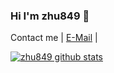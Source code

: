 ### Hi I'm zhu849 👋
Contact me | [E-Mail](mailto:st81801@gmail.com) |


<!--
**zhu849/zhu849** is a ✨ _special_ ✨ repository because its `README.md` (this file) appears on your GitHub profile.

Here are some ideas to get you started:

- 🔭 I’m currently working on ...
- 🌱 I’m currently learning ...
- 👯 I’m looking to collaborate on ...
- 🤔 I’m looking for help with ...
- 💬 Ask me about ...
- 📫 How to reach me: ...
- 😄 Pronouns: ...
- ⚡ Fun fact: ...
-->

[![zhu849 github stats](https://github-readme-stats.vercel.app/api?username=zhu849&theme=merko&show_icons=true)](https://github.com/anuraghazra/github-readme-stats)
